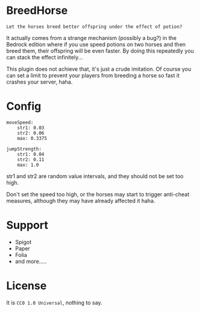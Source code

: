 # BreedHorse

~~~ 
Let the horses breed better offspring under the effect of potion? 
~~~


It actually comes from a strange mechanism (possibly a bug?) in the Bedrock edition where if you use speed potions on two horses and then breed them, their offspring will be even faster. By doing this repeatedly you can stack the effect infinitely...

This plugin does not achieve that, it's just a crude imitation. Of course you can set a limit to prevent your players from breeding a horse so fast it crashes your server, haha.

# Config
```
moveSpeed:
    str1: 0.03
    str2: 0.06
    max: 0.3375

jumpStrength:
    str1: 0.04
    str2: 0.11
    max: 1.0
```
str1 and str2 are random value intervals, and they should not be set too high.

Don't set the speed too high, or the horses may start to trigger anti-cheat measures, although they may have already affected it haha.

# Support
- Spigot
- Paper
- Folia
- and more.....

# License
It is `CC0 1.0 Universal`, nothing to say.